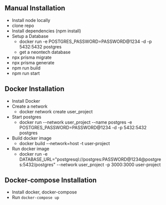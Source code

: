 ## Manual Installation
- Install node locally 
- clone repo
- Install dependencies (npm install)
- Setup a Database
    - docker run -e POSTGRES_PASSWORD=PASSWORD@1234 -d -p 5432:5432 postgres
    - get a neontech database
- npx prisma migrate
- npx prisma generate
- npm run build
- npm run start


## Docker Installation
- Install Docker
- Create a network
    - docker network create user_project
- Start postgres
    - docker run --network user_project --name postgres -e POSTGRES_PASSWORD=PASSWORD@1234 -d -p 5432:5432 postgres
- Build docker image 
    - docker build --network=host -t user-project
- Run docker image 
    - docker run -e DATABASE_URL="postgresql://postgres:PASSWORD@1234@postgres:5432/postgres" --network user_project -p 3000:3000 user-project


## Docker-compose Installation
- Install docker, docker-compose
- Run `docker-compose up`
